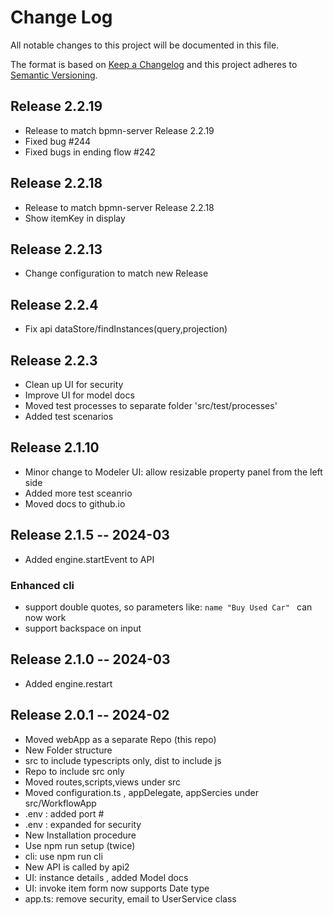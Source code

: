 # Change Log
All notable changes to this project will be documented in this file.

The format is based on [Keep a Changelog](http://keepachangelog.com/)
and this project adheres to [Semantic Versioning](http://semver.org/).

<!---
your comment goes here
and here
## [Unreleased]
### Added

### Changed
-->
## Release 2.2.19
- Release to match bpmn-server Release 2.2.19
- Fixed bug #244 
- Fixed bugs in ending flow #242
## Release 2.2.18
- Release to match bpmn-server Release 2.2.18
- Show itemKey in display
## Release 2.2.13
- Change configuration to match new Release
## Release 2.2.4
- Fix api dataStore/findInstances(query,projection)
## Release 2.2.3
- Clean up UI for security 
- Improve UI for model docs
- Moved test processes to separate folder 'src/test/processes'
- Added test scenarios
## Release 2.1.10 
- Minor change to Modeler UI: allow resizable property panel from the left side
- Added more test sceanrio
- Moved docs to github.io
## Release 2.1.5 -- 2024-03
- Added engine.startEvent to API
### Enhanced cli
- support double quotes, so parameters like: `name "Buy Used Car" ` can now work
- support backspace on input

## Release 2.1.0 -- 2024-03
- Added engine.restart

## Release 2.0.1 -- 2024-02
- Moved webApp as a separate Repo (this repo)
- New Folder structure
- src to include typescripts only, dist to include js
- Repo to include src only
- Moved routes,scripts,views under src
- Moved configuration.ts , appDelegate, appSercies under src/WorkflowApp
- .env : added port #
- .env : expanded for security
- New Installation procedure
- Use npm run setup (twice)
- cli: use npm run cli
- New API is called by api2
- UI: instance details , added Model docs
- UI: invoke item form now supports Date type
- app.ts: remove security, email to UserService class


